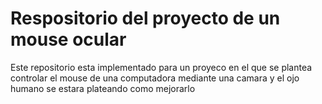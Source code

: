 # Respositorio del proyecto de un mouse ocular

Este repositorio esta implementado para un proyeco en el que se plantea 
controlar el mouse de una computadora mediante una camara y el ojo humano 
se estara plateando como mejorarlo